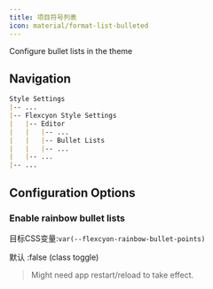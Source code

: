 ```yaml
---
title: 项目符号列表
icon: material/format-list-bulleted
---
```


Configure bullet lists in the theme

## Navigation

```md
Style Settings
|-- ...
|-- Flexcyon Style Settings
|   |-- Editor
|   |   |-- ...
|   |   |-- Bullet Lists
|   |   |-- ...
|   |-- ...
|-- ...
```

## Configuration Options

### Enable rainbow bullet lists

目标CSS变量:`var(--flexcyon-rainbow-bullet-points)`

默认 :false (class toggle)
> Might need app restart/reload to take effect.

